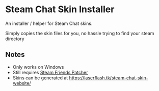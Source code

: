 # Steam Chat Skin Installer

An installer / helper for Steam Chat skins. 

Simply copies the skin files for you, no hassle trying to find your steam directory

## Notes

- Only works on Windows
- Still requires [Steam Friends Patcher](https://github.com/PhantomGamers/SteamFriendsPatcher/releases)
- Skins can be generated at <https://laserflash.tk/steam-chat-skin-website/>
